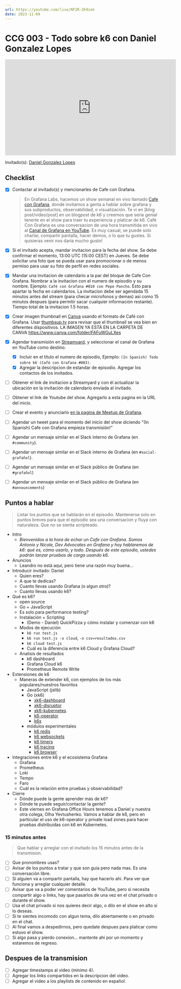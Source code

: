 ```yaml
---
url: https://youtube.com/live/NF2R-Zk9iek
date: 2023-11-09
---
```

# CCG 003 - Todo sobre k6 con Daniel Gonzalez Lopes

<iframe width="560" height="315" src="https://www.youtube.com/embed/NF2R-Zk9iek" title="YouTube video player" frameborder="0" allow="accelerometer; autoplay; clipboard-write; encrypted-media; gyroscope; picture-in-picture" allowfullscreen></iframe>


Invitado(s): [Daniel Gonzalez Lopes](https://www.linkedin.com/in/danielgonzalezlopes/)

## Checklist

- [x] Contactar al invitado(s) y mencionarles de Cafe con Grafana.
	> En Grafana Labs, hacemos un show semanal en vivo llamado [Cafe con Grafana](https://www.youtube.com/watch?v=fodMyzisa6s), donde invitamos a genta a hablar sobre grafana y sus subproductos, observabilidad, o visualización. Te vi en [blog post/video/post] en un blogpost de k6 y creemos que seria genial tenerte en el show para traer tu experiencia y platicar de k6.
	Café Con Grafana es una conversacion de una hora transmitida en vivo al [Canal de Grafana en YouTube](https://youtube.com/@grafana). Es muy casual, se puede solo charlar, compartir pantalla, hacer demos, o lo que tu gustes. Si quisieras venir nos daria mucho gusto! 
- [x] Si el invitado acepta, mandar invitacion para la fecha del show. Se debe confirmar el momento, 13:00 UTC (15:00 CEST) en Jueves. Se debe solicitar una foto que se pueda usar para promocionar o de menos permiso para usar su foto de perfil en redes sociales.
- [x] Mandar una invitacion de calendario a la par del bloque de Cafe Con Grafana. Nombrar a la invitacion con el numero de episodio y su nombre. Ejemplo: `Café con Grafana #010 con Pepe Pancho`. Esto para apartar la fecha en calendarios. La invitacion debe ser agendada 15 minutos antes del stream (para checar microfonos y demas) asi como 15 minutos despues (para permitir sacar cualquier información restante). Tiempo total de la invitacion 1.5 horas.
- [x] Crear imagen thumbnail en [Canva](https://canva.com) usando el formato de Café con Grafana. Usar [thumbsup.tv](https://thumbsup.tv) para revisar que el thumbnail se vea bien en diferentes dispositivos. LA IMAGEN YA ESTÁ EN LA CARPETA DE CANVA https://www.canva.com/folder/FAFuWGuLXes
- [x] Agendar transmisión en [Streamyard](https://streamyard.com), y seleccionar el canal de Grafana en YouTube como destino.
	- [x] Incluir en el titulo el numero de episodio, Ejemplo: `(In Spanish) Todo sobre k6 (Café con Grafana #003)`.
	- [x] Agregar la descripcion de estandar de episodio. Agregar los contactos de los invitados.
- [ ] Obtener el link de invitacion a Streamyard y con él actualizar la ubicación en la invitación de calendario enviada al invitado.
- [ ] Obtener el link de Youtube del show. Agregarlo a esta pagina en la URL del inicio.
- [ ] Crear el evento y anunciarlo [en la pagina de Meetup de Grafana](https://www.meetup.com/grafana-friends-virtual-meetup-group/).
- [ ] Agendar un tweet para el momento del inicio del show diciendo "(In Spanish) Cafe con Grafana empieza transmisión!"
- [ ] Agendar un mensaje similar en el Slack interno de Grafana  (en `#community`).
- [ ] Agendar un mensaje similar en el Slack interno de Grafana  (en `#social-grafañol`).
- [ ] Agendar un mensaje similar en el Slack público de Grafana  (en `#grafañol`)
- [ ] Agendar un mensaje similar en el Slack público de Grafana  (en `#announcements`)


## Puntos a hablar

> Listar los puntos que se hablarán en el episodio. Mantenerse solo en puntos breves para que el episodio sea una conversacion y fluya con naturaleza. Que no se sienta scripteado.

- Intro
	- *Bienvenidos a la hora de echar un Cafe con Grafana. Somos Antonio y Nicole, Dev Advocates en Grafana y hoy hablaremos de k6: qué es, cómo usarlo, y todo. Después de este episodio, ustedes podrán lanzar pruebas de carga usando k6.*
- Anuncios
	- Leandro no está aquí, pero tiene una razón muy buena...
- Introducir invitado: Daniel
	- Quien eres?
	- A que te dedicas?
	- Cuanto llevas usando Grafana (o algun otro)?
	- Cuanto llevas usando k6?
- Qué es k6?
	- open source
	- Go + JavaScript
	- Es solo para performance testing?
	- Instalación + Scripting
		- (Demo - Daniel) QuickPizza y cómo instalar y comenzar con k6
	- Modos de ejecución
		- `k6 run test.js`
		- `k6 run test.js -o cloud`, `-o csv=resultados.csv`
		- `k6 cloud test.js`
		- Cuál es la diferencia entre k6 Cloud y Grafana Cloud?
	- Analisis de resultados
		- k6 dashboard
		- Grafana Cloud k6
		- Prometheus Remote Write
- Extensiones de k6
	- Maneras de extender k6, con ejemplos de los más populares/nuestros favoritos
		- JavaScript (jslib)
		- Go (xk6)
			- [xk6-dashboard](https://github.com/grafana/xk6-dashboard)
			- [xk6-disruptor](https://github.com/grafana/xk6-disruptor)
			- [xk6-kubernetes](https://github.com/grafana/xk6-kubernetes)
			- [k6-operator](https://github.com/grafana/k6-operator)
			- [k6x](https://github.com/szkiba/k6x)
		- módulos experimentales
			- [k6 redis](https://k6.io/docs/javascript-api/k6-experimental/redis/)
			- [k6 websockets](https://k6.io/docs/javascript-api/k6-experimental/websockets/)
			- [k6 timers](https://k6.io/docs/javascript-api/k6-experimental/timers/)
			- [k6 tracing](https://k6.io/docs/javascript-api/k6-experimental/tracing/)
			- [k6 browser](https://k6.io/docs/javascript-api/k6-browser/)
- Integraciones entre k6 y el ecosistema Grafana
	- Grafana
	- Prometheus
	- Loki
	- Tempo
	- Faro
	- Cuál es la relación entre pruebas y observabilidad?
- Cierre
	- Dónde puede la gente aprender más de k6?
	- Dónde te puede seguir/contactar la gente?
	- Este viernes en Grafana Office Hours tenemos a Daniel y nuestra otra colega, Olha Yevtushenko. Vamos a hablar de k6, pero en particular el uso de k6-operator y private load zones para hacer pruebas distribuidas con k6 en Kubernetes.

### 15 minutos antes

> Que hablar y arreglar con el invitado los 15 minutos antes de la transmision.

- [ ] Que pronombres usas?
- [ ] Avisar de los puntos a tratar y que son guia pero nada mas. Es una conversación libre.
- [ ] Si alguien va a compartir pantalla, hay que hacerlo ahi. Para ver que funciona y arreglar cualquier detalle.
- [ ] Avisar que va a poder ver comentarios de YouTube, pero si necesita compartir algo o links, hay que pasarlos de una vez en el chat privado o durante el show.
- [ ] Usa el chat privado si nos quieres decir algo, o dilo en el show en alto si lo deseas.
- [ ] Si te sientes incomodo con algun tema, dilo abiertamente o en privado en el chat.
- [ ] Al final vamos a despedirnos, pero quedate despues para platicar como estuvo el show.
- [ ] Si algo pasa y pierdo conexion... mantente ahi por un momento y estaremos de regreso.

## Despues de la transmision

- [ ] Agregar timestamps al video (minimo 4).
- [ ] Agregar los links compartidos en la descripcion del video.
- [ ] Agregar el video a los playlists de contenido en español.
